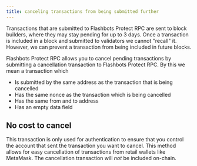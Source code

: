 ```yaml
---
title: canceling transactions from being submitted further
---
```


Transactions that are submitted to Flashbots Protect RPC are sent to block builders, where they may stay pending for up to 3 days. Once a transaction is included in a block and submitted to validators we cannot "recall" it. However, we can prevent a transaction from being included in future blocks.

Flashbots Protect RPC allows you to cancel pending transactions by submitting a cancellation transaction to Flashbots Protect RPC. By this we mean a transaction which

- Is submitted by the same address as the transaction that is being cancelled
- Has the same nonce as the transaction which is being cancelled
- Has the same from and to address
- Has an empty data field

## No cost to cancel

This transaction is only used for authentication to ensure that you control the account that sent the transaction you want to cancel. This method allows for easy cancellation of transactions from retail wallets like MetaMask. The cancellation transaction will *not* be included on-chain.

